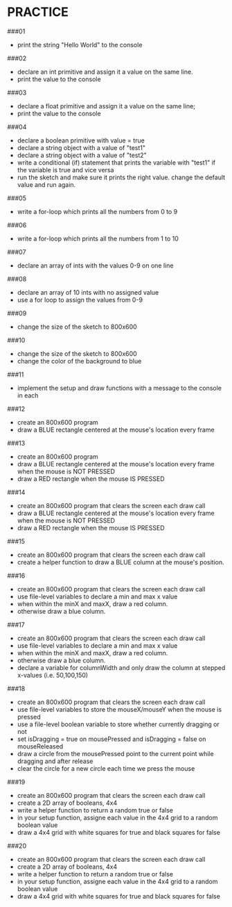 # PRACTICE

###01
* print the string "Hello World" to the console

###02
* declare an int primitive and assign it a value on the same line.
* print the value to the console

###03
* declare a float primitive and assign it a value on the same line;
* print the value to the console

###04
* declare a boolean primitive with value = true
* declare a string object with a value of "test1"
* declare a string object with a value of "test2"
* write a conditional (if) statement that prints the variable with "test1" if the variable is true and vice versa
* run the sketch and make sure it prints the right value. change the default value and run again.

###05
* write a for-loop which prints all the numbers from 0 to 9

###06
* write a for-loop which prints all the numbers from 1 to 10

###07
* declare an array of ints with the values 0-9 on one line

###08
* declare an array of 10 ints with no assigned value
* use a for loop to assign the values from 0-9

###09
* change the size of the sketch to 800x600

###10
* change the size of the sketch to 800x600 
* change the color of the background to blue

###11
* implement the setup and draw functions with a message to the console in each

###12
* create an 800x600 program 
* draw a BLUE rectangle centered at the mouse's location every frame

###13
* create an 800x600 program 
* draw a BLUE rectangle centered at the mouse's location every frame when the mouse is NOT PRESSED
* draw a RED rectangle when the mouse IS PRESSED

###14
* create an 800x600 program that clears the screen each draw call
* draw a BLUE rectangle centered at the mouse's location every frame when the mouse is NOT PRESSED
* draw a RED rectangle when the mouse IS PRESSED

###15
* create an 800x600 program that clears the screen each draw call
* create a helper function to draw a BLUE column at the mouse's position.

###16
* create an 800x600 program that clears the screen each draw call
* use file-level variables to declare a min and max x value
* when within the minX and maxX, draw a red column. 
* otherwise draw a blue column.

###17
* create an 800x600 program that clears the screen each draw call
* use file-level variables to declare a min and max x value
* when within the minX and maxX, draw a red column. 
* otherwise draw a blue column.
* declare a variable for columnWidth and only draw the column at stepped x-values (i.e. 50,100,150)

###18
* create an 800x600 program that clears the screen each draw call
* use file-level variables to store the mouseX/mouseY when the mouse is pressed
* use a file-level boolean variable to store whether currently dragging or not
* set isDragging = true on mousePressed and isDragging = false on mouseReleased
* draw a circle from the mousePressed point to the current point while dragging and after release
* clear the circle for a new circle each time we press the mouse

###19
* create an 800x600 program that clears the screen each draw call
* create a 2D array of booleans, 4x4
* write a helper function to return a random true or false
* in your setup function, assigne each value in the 4x4 grid to a random boolean value
* draw a 4x4 grid with white squares for true and black squares for false

###20
* create an 800x600 program that clears the screen each draw call
* create a 2D array of booleans, 4x4
* write a helper function to return a random true or false
* in your setup function, assigne each value in the 4x4 grid to a random boolean value
* draw a 4x4 grid with white squares for true and black squares for false

